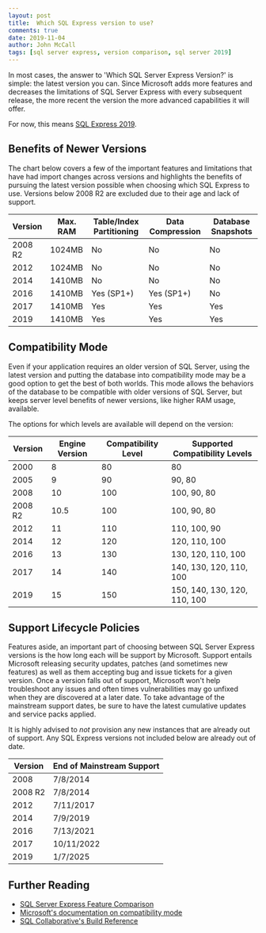 ```yaml
---
layout: post
title:  Which SQL Express version to use?
comments: true
date: 2019-11-04
author: John McCall
tags: [sql server express, version comparison, sql server 2019]
---
```


In most cases, the answer to 'Which SQL Server Express Version?' is simple: the latest version you can. Since Microsoft adds
more features and decreases the limitations of SQL Server Express with every subsequent release,
the more recent the version the more advanced capabilities it will offer.

For now, this means [SQL Express 2019](https://cloudblogs.microsoft.com/sqlserver/2019/11/04/sql-server-2019-is-now-generally-available/).

## Benefits of Newer Versions

The chart below covers a few of the important features and limitations that
have had import changes across versions and highlights the benefits of
pursuing the latest version possible when choosing which SQL Express to use. Versions below
2008 R2 are excluded due to their age and lack of support.

| Version | Max. RAM | Table/Index Partitioning | Data Compression | Database Snapshots |
| ------- | -------- | ------------------------ | ---------------- | ------------------ |
| 2008 R2 | 1024MB   | No                       | No               | No
| 2012    | 1024MB   | No                       | No               | No
| 2014    | 1410MB   | No                       | No               | No
| 2016    | 1410MB   | Yes (SP1+)               | Yes (SP1+)       | No
| 2017    | 1410MB   | Yes                      | Yes              | Yes
| 2019    | 1410MB   | Yes                      | Yes              | Yes

## Compatibility Mode

Even if your application requires an older version of SQL Server, using the latest version
and putting the database into compatibility mode may be a good option to get the
best of both worlds. This mode allows the behaviors of the database to
be compatible with older versions of SQL Server, but keeps server level benefits of newer versions,
like higher RAM usage, available.

The options for which levels are available will depend on the version:

| Version | Engine Version | Compatibility Level | Supported Compatibility Levels |
| ------- | -------------- | ------------------- | ------------------------------ |
| 2000    | 8              | 80                  | 80
| 2005    | 9              | 90                  | 90, 80
| 2008    | 10             | 100                 | 100, 90, 80
| 2008 R2 | 10.5           | 100                 | 100, 90, 80
| 2012    | 11             | 110                 | 110, 100, 90
| 2014    | 12             | 120                 | 120, 110, 100
| 2016    | 13             | 130                 | 130, 120, 110, 100
| 2017    | 14             | 140                 | 140, 130, 120, 110, 100
| 2019    | 15             | 150                 | 150, 140, 130, 120, 110, 100


## Support Lifecycle Policies

Features aside, an important part of choosing between SQL Server Express versions
is the how long each will be support by Microsoft. Support entails Microsoft releasing
security updates, patches (and sometimes new features) as well as them
accepting bug and issue tickets for a given version. Once a version falls out of support,
Microsoft won't help troubleshoot any issues and often times vulnerabilities may
go unfixed when they are discovered at a later date. To take advantage of the mainstream support
dates, be sure to have the latest cumulative updates and service packs applied.

It is highly advised to *not* provision any new instances that are already out of support. Any SQL Express versions not included below are already out of date.

| Version | End of Mainstream Support |
| ------- | ------------------------- |
| 2008    | 7/8/2014                  |
| 2008 R2 | 7/8/2014                  |
| 2012    | 7/11/2017                 |
| 2014    | 7/9/2019                  |
| 2016    | 7/13/2021                 |
| 2017    | 10/11/2022                |
| 2019    | 1/7/2025                  |

## Further Reading

* [SQL Server Express Feature Comparison](http://expressdb.io/sql-server-express-feature-comparison/)
* [Microsoft's documentation on compatibility mode](https://docs.microsoft.com/en-us/sql/t-sql/statements/alter-database-transact-sql-compatibility-level)
* [SQL Collaborative's Build Reference](https://sqlcollaborative.github.io/builds)
